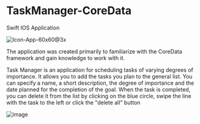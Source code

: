 # TaskManager-CoreData
Swift IOS Application

![Icon-App-60x60@3x](https://user-images.githubusercontent.com/81229461/153829856-5fba58f6-3a7b-4b6b-b662-6cae22235d2e.png)

The application was created primarily to familiarize with the CoreData framework and gain knowledge to work with it. 

Task Manager is an application for scheduling tasks of varying degrees of importance. It allows you to add the tasks you plan to the general list. 
You can specify a name, a short description, the degree of importance and the date planned for the completion of the goal. When the task is completed, you can delete it from the list by clicking on the blue circle, swipe the line with the task to the left or click the "delete all" button

![image](https://user-images.githubusercontent.com/81229461/153763085-a6155b74-ab99-429d-b4aa-cfa7fda14dd8.png)
